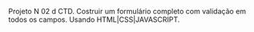 Projeto N 02 d CTD.
Costruir um formulário completo com validação em todos os campos.
Usando HTML|CSS|JAVASCRIPT.
